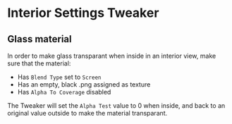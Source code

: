 # Interior Settings Tweaker

## Glass material
In order to make glass transparant when inside in an interior view, make sure that the material:
- Has ```Blend Type``` set to ```Screen```
- Has an empty, black .png assigned as texture
- Has ```Alpha To Coverage``` disabled

The Tweaker will set the ```Alpha Test``` value to 0 when inside, and back to an original value outside to make the material transparant.